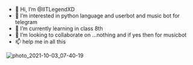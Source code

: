 - 👋 Hi, I’m @IITLegendXD
- 👀 I’m interested in python language and userbot and music bot for telegram
- 🌱 I’m currently learning in class 8th
- 💞️ I’m looking to collaborate on ...nothing and if yes then for musicbot
- 📫 help me in all this

<!---
IITLegendXD/IITLegendXD is a ✨ special ✨ repository because its `README.md` (this file) appears on your GitHub profile.
You can click the Preview link to take a look at your changes.
--->



![photo_2021-10-03_07-40-19](https://www.kolpaper.com/wp-content/uploads/2020/10/Hacker-Man-Wallpaper.jpg)
